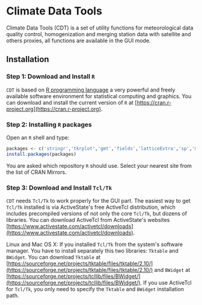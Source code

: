 # Climate Data Tools
Climate Data Tools (CDT) is a  set of utility functions for meteorological data quality control, homogenization and merging station data with satellite and others proxies, all functions are  available in the GUI mode.

## Installation

### Step 1: Download and Install `R`

`CDT` is based on [R programming language](https://www.r-project.org/) a very powerful and freely available software environment for statistical computing and graphics. You can download and install the current version of `R` at [https://cran.r-project.org](https://cran.r-project.org).

### Step 2: Installing `R` packages

Open an `R` shell and type:

```R
packages <- c('stringr','tkrplot','gmt','fields','latticeExtra','sp','maptools','gstat','automap','rgeos','reshape2','ncdf4','rgdal','foreach','doParallel')
install.packages(packages)
```

You are asked which repository `R` should use. Select your nearest site from the list of CRAN Mirrors.

### Step 3: Download and Install `Tcl/Tk`

`CDT` needs `Tcl/Tk` to work properly for the GUI part. The easiest way to get `Tcl/Tk` installed is via ActiveState's free ActiveTcl distribution, which includes precompiled versions of not only the core `Tcl/Tk`, but dozens of libraries. You can download ActiveTcl from ActiveState's websites [https://www.activestate.com/activetcl/downloads](https://www.activestate.com/activetcl/downloads).

Linux and Mac OS X: If you installed `Tcl/Tk` from the system's software manager. You have to install separately this two libraries: `Tktable` and `BWidget`.
You can download `Tktable` at [https://sourceforge.net/projects/tktable/files/tktable/2.10/](https://sourceforge.net/projects/tktable/files/tktable/2.10/) and `BWidget` at [https://sourceforge.net/projects/tcllib/files/BWidget/](https://sourceforge.net/projects/tcllib/files/BWidget/). If you use ActiveTcl for `Tcl/Tk`, you only need to specify the `Tktable`  and `BWidget` installation path.

